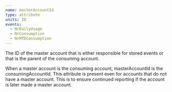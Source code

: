 ```yaml
---
name: masterAccountId
type: attribute
units: ID
events:
  - NrDailyUsage
  - NrConsumption
  - NrMTDConsumption
---
```


The ID of the master account that is either responsible for stored events or that is the parent of the consuming account.

When a master account is the consuming account, masterAccountId is the consumingAccountId. This attribute is present even for accounts that do not have a master account. This is to ensure continued reporting if the account is later made a master account.